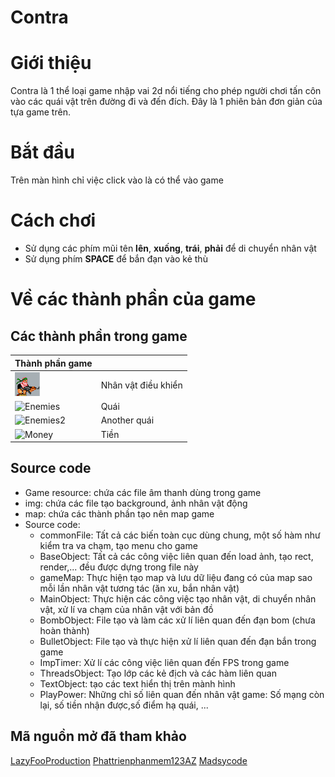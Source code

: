 # Contra

# Giới thiệu
Contra là 1 thể loại game nhập vai 2d nổi tiếng cho phép người chơi tấn côn vào các quái vật trên đường đi và đến đích. Đây là 1 phiên bản đơn giản của tựa game trên.

# Bắt đầu
Trên màn hình chỉ việc click vào là có thể vào game

# Cách chơi

- Sử dụng các phím mũi tên **lên**, **xuống**, **trái**, **phải** để di chuyển nhân vật
- Sử dụng phím **SPACE** để bắn đạn vào kẻ thù

# Về các thành phần của game

## Các thành phần trong game
|Thành phần game       |                        |
|:---                  |                    :---|
|![Player](img/player_pw.png)|  Nhân vật điều khiển           |
|![Enemies](img/thread.png)| Quái 
|![Enemies2](img/thread2.png)| Another quái |
|![Money](map/money.png)| Tiền |


## Source code
- Game resource: chứa các file âm thanh dùng trong game
- img: chứa các file tạo background, ảnh nhân vật động
- map: chứa các thành phần tạo nên map game
- Source code:
  - commonFile: Tất cả các biến toàn cục dùng chung, một số hàm như kiểm tra va chạm, tạo menu cho game
  - BaseObject: Tất cả các công việc liên quan đến load ảnh, tạo rect, render,... đều được dựng trong file này
  - gameMap: Thực hiện tạo map và lưu dữ liệu đang có của map sao mỗi lần nhân vật tương tác (ăn xu, bắn nhân vật) 
  - MainObject: Thực hiện các công việc tạo nhân vật, di chuyển nhân vật, xử lí va chạm của nhân vật với bản đồ
  - BombObject: File tạo và làm các xử lí liên quan đến đạn bom (chưa hoàn thành)
  - BulletObject: File tạo và thực hiện xử lí liên quan đến đạn bắn trong game
  - ImpTimer: Xử lí các công việc liên quan đến FPS trong game
  - ThreadsObject: Tạo lớp các kẻ địch và các hàm liên quan
  - TextObject: tạo các text hiển thị trên mành hình
  - PlayPower: Những chỉ số liên quan đến nhân vật game: Số mạng còn lại, số tiền nhận được,số điểm hạ quái, ...

## Mã nguồn mở đã tham khảo
[LazyFooProduction](lazyfoo.net)
[Phattrienphanmem123AZ](youtube.com/https://www.youtube.com/@PhatTrienPhanMem123AZ)
[Madsycode](https://www.youtube.com/@Madsycode)





